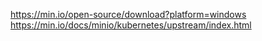 https://min.io/open-source/download?platform=windows
https://min.io/docs/minio/kubernetes/upstream/index.html

